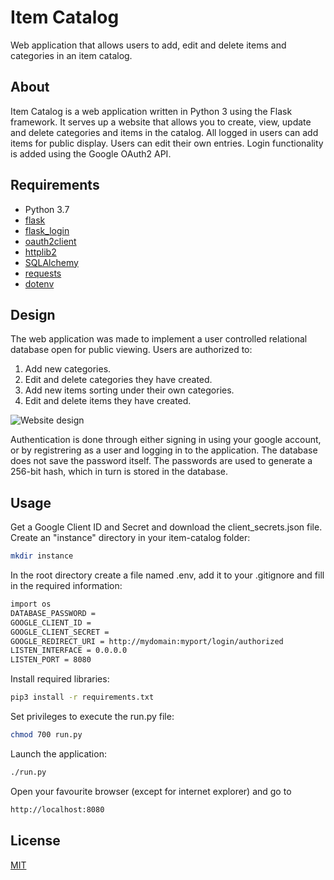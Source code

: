 # Item Catalog

Web application that allows users to add, edit and delete items and categories
in an item catalog.

## About

Item Catalog is a web application written in Python 3 using the Flask framework.
It serves up a website that allows you to create, view, update and delete
categories and items in the catalog.  All logged in users can add items for
public display. Users can edit their own entries. Login functionality
is added using the Google OAuth2 API.

## Requirements

- Python 3.7
- [flask](https://pypi.org/project/Flask/)
- [flask_login](https://pypi.org/project/Flask-Login/)
- [oauth2client](https://pypi.org/project/oauth2client/)
- [httplib2](https://pypi.org/project/httplib2/)
- [SQLAlchemy](https://pypi.org/project/SQLAlchemy/)
- [requests](https://pypi.org/project/requests/)
- [dotenv](https://pypi.org/project/python-dotenv/)

## Design

The web application was made to implement a user controlled relational database
open for public viewing. Users are authorized to:

1. Add new categories.
1. Edit and delete categories they have created.
1. Add new items sorting under their own categories.
1. Edit and delete items they have created.

![Website design](item_catalog/static/images/layout.png)

Authentication is done through either signing in using your google account,
or by registrering as a user and logging in to the application. The database
does not save the password itself. The passwords are used to generate a 256-bit
hash, which in turn is stored in the database.

## Usage

Get a Google Client ID and Secret and download the client_secrets.json file.
Create an "instance" directory in your item-catalog folder:

``` bash
mkdir instance
```

In the root directory create a file named .env, add it to your .gitignore
and fill in the required information:

``` bash
import os
DATABASE_PASSWORD =
GOOGLE_CLIENT_ID =
GOOGLE_CLIENT_SECRET =
GOOGLE_REDIRECT_URI = http://mydomain:myport/login/authorized
LISTEN_INTERFACE = 0.0.0.0
LISTEN_PORT = 8080

```

Install required libraries:

``` bash
pip3 install -r requirements.txt
```

Set privileges to execute the run.py file:

``` bash
chmod 700 run.py
```

Launch the application:

``` bash
./run.py
```

Open your favourite browser (except for internet explorer) and go to

``` bash
http://localhost:8080
```

## License

[MIT](https://choosealicense.com/licenses/mit/)
